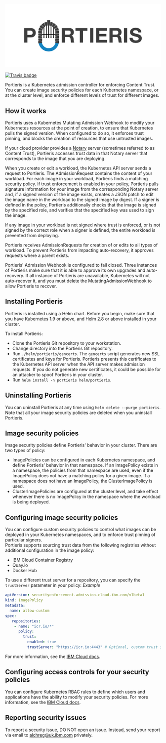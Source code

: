 ![Portieris logo](./logos/text_and_logo.svg)

[![Travis badge](https://api.travis-ci.org/IBM/portieris.svg?branch=master)](https://travis-ci.org/IBM/portieris)

Portieris is a Kubernetes admission controller for enforcing Content Trust. You can create image security policies for each Kubernetes namespace, or at the cluster level, and enforce different levels of trust for different images.

## How it works

Portieris uses a Kubernetes Mutating Admission Webhook to modify your Kubernetes resources at the point of creation, to ensure that Kubernetes pulls the signed version. When configured to do so, it enforces trust pinning, and blocks the creation of resources that use untrusted images.

If your cloud provider provides a [Notary](https://github.com/theupdateframework/notary) server (sometimes referred to as Content Trust), Portieris accesses trust data in that Notary server that corresponds to the image that you are deploying.

When you create or edit a workload, the Kubernetes API server sends a request to Portieris. The AdmissionRequest contains the content of your workload. For each image in your workload, Portieris finds a matching security policy. If trust enforcement is enabled in your policy, Portieris pulls signature information for your image from the corresponding Notary server and, if a signed version of the image exists, creates a JSON patch to edit the image name in the workload to the signed image by digest. If a signer is defined in the policy, Portieris additionally checks that the image is signed by the specified role, and verifies that the specified key was used to sign the image.

If any image in your workload is not signed where trust is enforced, or is not signed by the correct role when a signer is defined, the entire workload is prevented from deploying.

Portieris receives AdmissionRequests for creation of or edits to all types of workload. To prevent Portieris from impacting auto-recovery, it approves requests where a parent exists.

Portieris' Admission Webhook is configured to fail closed. Three instances of Portieris make sure that it is able to approve its own upgrades and auto-recovery. If all instance of Portieris are unavailable, Kubernetes will not auto-recover it, and you must delete the MutatingAdmissionWebhook to allow Portieris to recover.

## Installing Portieris

Portieris is installed using a Helm chart. Before you begin, make sure that you have Kubernetes 1.9 or above, and Helm 2.8 or above installed in your cluster.

To install Portieris:

* Clone the Portieris Git repository to your workstation.
* Change directory into the Portieris Git repository.
* Run `./helm/portieris/gencerts`. The `gencerts` script generates new SSL certificates and keys for Portieris. Portieris presents this certificates to the Kubernetes API server when the API server makes admission requests. If you do not generate new certificates, it could be possible for an attacker to spoof Portieris in your cluster.
* Run `helm install -n portieris helm/portieris`.

## Uninstalling Portieris

You can uninstall Portieris at any time using `helm delete --purge portieris`. Note that all your image security policies are deleted when you uninstall Portieris.

## Image security policies

Image security policies define Portieris' behavior in your cluster. There are two types of policy:

* ImagePolicies can be configured in each Kubernetes namespace, and define Portieris' behavior in that namespace. If an ImagePolicy exists in a namespace, the policies from that namespace are used, even if the ImagePolicy does not have a matching policy for a given image. If a namespace does not have an ImagePolicy, the ClusterImagePolicy is used.
* ClusterImagePolicies are configured at the cluster level, and take effect whenever there is no ImagePolicy in the namespace where the workload is being deployed.

## Configuring image security policies

You can configure custom security policies to control what images can be deployed in your Kubernetes namespaces, and to enforce trust pinning of particular signers.  
Portieris supports sourcing trust data from the following registries without additional configuration in the image policy:
* IBM Cloud Container Registry
* Quay.io
* Docker Hub

To use a different trust server for a repository, you can specify the `trustServer` parameter in your policy:
*Example*
```yaml
apiVersion: securityenforcement.admission.cloud.ibm.com/v1beta1
kind: ImagePolicy
metadata:
  name: allow-custom
spec:
   repositories:
    - name: "icr.io/*"
      policy:
        trust:
          enabled: true
          trustServer: "https://icr.io:4443" # Optional, custom trust server for repository
```  
For more information, see the [IBM Cloud docs](https://cloud.ibm.com/docs/services/Registry?topic=registry-security_enforce#customize_policies).
## Configuring access controls for your security policies

You can configure Kubernetes RBAC rules to define which users and applications have the ability to modify your security policies. For more information, see the [IBM Cloud docs](https://cloud.ibm.com/docs/services/Registry?topic=registry-security_enforce#assign_user_policy).

## Reporting security issues

To report a security issue, DO NOT open an issue. Instead, send your report via email to alchreg@uk.ibm.com privately.
